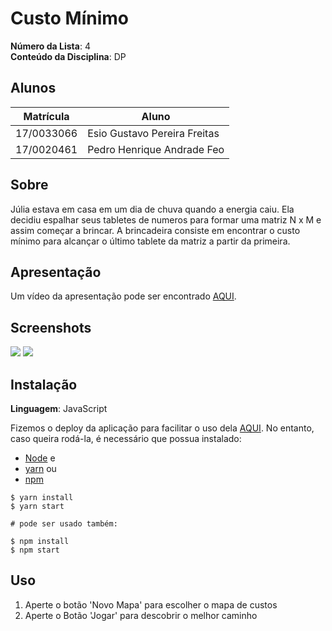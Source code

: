 # Custo Mínimo

**Número da Lista**: 4<br>
**Conteúdo da Disciplina**: DP<br>

## Alunos

| Matrícula  | Aluno                        |
| ---------- | ---------------------------- |
| 17/0033066 | Esio Gustavo Pereira Freitas |
| 17/0020461 | Pedro Henrique Andrade Feo   |

## Sobre

Júlia estava em casa em um dia de chuva quando a energia caiu. Ela
decidiu espalhar seus tabletes de numeros para formar uma matriz N x
M e assim começar a brincar. A brincadeira consiste em encontrar o
custo mínimo para alcançar o último tablete da matriz a partir da
primeira.

## Apresentação

Um vídeo da apresentação pode ser encontrado [AQUI](https://github.com/projeto-de-algoritmos/D-P_minimum-cost/blob/master/assets/apresentacao.mp4).

## Screenshots

![](https://raw.githubusercontent.com/projeto-de-algoritmos/D-P_minimum-cost/master/assets/Screenshot%20from%202020-11-22%2014-56-17.png)
![](https://raw.githubusercontent.com/projeto-de-algoritmos/D-P_minimum-cost/master/assets/Screenshot%20from%202020-11-22%2014-56-34.png)

## Instalação

**Linguagem**: JavaScript<br>

Fizemos o deploy da aplicação para facilitar o uso dela [AQUI](https://minimun-cost.netlify.app/).
No entanto, caso queira rodá-la, é necessário que possua instalado:

- [Node](https://nodejs.org/en/) e
- [yarn](https://yarnpkg.com/) ou
- [npm](https://www.npmjs.com/)

```ssh
$ yarn install
$ yarn start

# pode ser usado também:

$ npm install
$ npm start
```

## Uso 

1. Aperte o botão 'Novo Mapa' para escolher o mapa de custos
2. Aperte o Botão 'Jogar' para descobrir o melhor caminho
